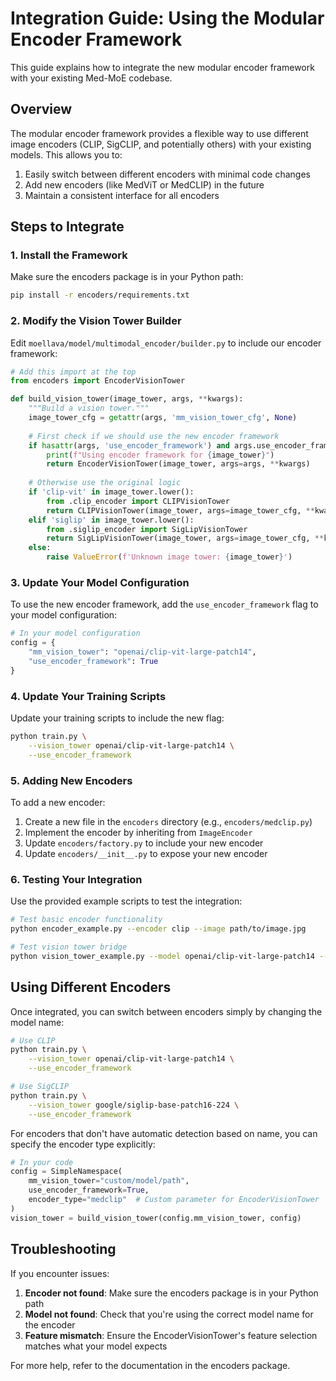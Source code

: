 # Integration Guide: Using the Modular Encoder Framework

This guide explains how to integrate the new modular encoder framework with your existing Med-MoE codebase.

## Overview

The modular encoder framework provides a flexible way to use different image encoders (CLIP, SigCLIP, and potentially others) with your existing models. This allows you to:

1. Easily switch between different encoders with minimal code changes
2. Add new encoders (like MedViT or MedCLIP) in the future
3. Maintain a consistent interface for all encoders

## Steps to Integrate

### 1. Install the Framework

Make sure the encoders package is in your Python path:

```bash
pip install -r encoders/requirements.txt
```

### 2. Modify the Vision Tower Builder

Edit `moellava/model/multimodal_encoder/builder.py` to include our encoder framework:

```python
# Add this import at the top
from encoders import EncoderVisionTower

def build_vision_tower(image_tower, args, **kwargs):
    """Build a vision tower."""
    image_tower_cfg = getattr(args, 'mm_vision_tower_cfg', None)
    
    # First check if we should use the new encoder framework
    if hasattr(args, 'use_encoder_framework') and args.use_encoder_framework:
        print(f"Using encoder framework for {image_tower}")
        return EncoderVisionTower(image_tower, args=args, **kwargs)
    
    # Otherwise use the original logic
    if 'clip-vit' in image_tower.lower():
        from .clip_encoder import CLIPVisionTower
        return CLIPVisionTower(image_tower, args=image_tower_cfg, **kwargs)
    elif 'siglip' in image_tower.lower():
        from .siglip_encoder import SigLipVisionTower
        return SigLipVisionTower(image_tower, args=image_tower_cfg, **kwargs)
    else:
        raise ValueError(f'Unknown image tower: {image_tower}')
```

### 3. Update Your Model Configuration

To use the new encoder framework, add the `use_encoder_framework` flag to your model configuration:

```python
# In your model configuration
config = {
    "mm_vision_tower": "openai/clip-vit-large-patch14",
    "use_encoder_framework": True
}
```

### 4. Update Your Training Scripts

Update your training scripts to include the new flag:

```bash
python train.py \
    --vision_tower openai/clip-vit-large-patch14 \
    --use_encoder_framework
```

### 5. Adding New Encoders

To add a new encoder:

1. Create a new file in the `encoders` directory (e.g., `encoders/medclip.py`)
2. Implement the encoder by inheriting from `ImageEncoder`
3. Update `encoders/factory.py` to include your new encoder
4. Update `encoders/__init__.py` to expose your new encoder

### 6. Testing Your Integration

Use the provided example scripts to test the integration:

```bash
# Test basic encoder functionality
python encoder_example.py --encoder clip --image path/to/image.jpg

# Test vision tower bridge
python vision_tower_example.py --model openai/clip-vit-large-patch14 --image path/to/image.jpg
```

## Using Different Encoders

Once integrated, you can switch between encoders simply by changing the model name:

```bash
# Use CLIP
python train.py \
    --vision_tower openai/clip-vit-large-patch14 \
    --use_encoder_framework

# Use SigCLIP
python train.py \
    --vision_tower google/siglip-base-patch16-224 \
    --use_encoder_framework
```

For encoders that don't have automatic detection based on name, you can specify the encoder type explicitly:

```python
# In your code
config = SimpleNamespace(
    mm_vision_tower="custom/model/path",
    use_encoder_framework=True,
    encoder_type="medclip"  # Custom parameter for EncoderVisionTower
)
vision_tower = build_vision_tower(config.mm_vision_tower, config)
```

## Troubleshooting

If you encounter issues:

1. **Encoder not found**: Make sure the encoders package is in your Python path
2. **Model not found**: Check that you're using the correct model name for the encoder
3. **Feature mismatch**: Ensure the EncoderVisionTower's feature selection matches what your model expects

For more help, refer to the documentation in the encoders package. 
